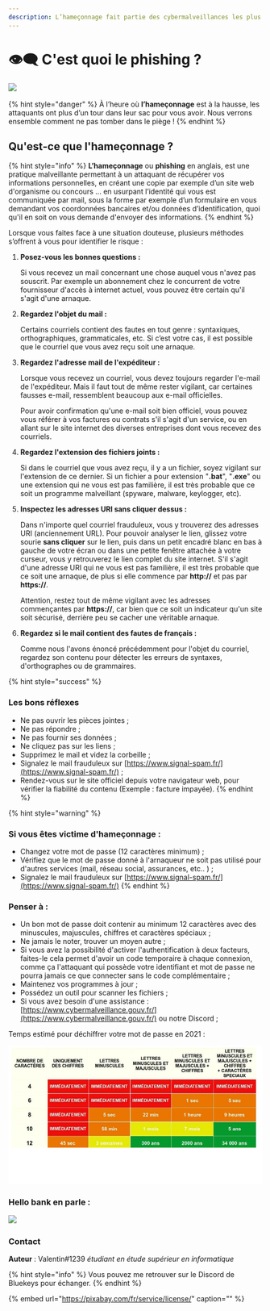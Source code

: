```yaml
---
description: L’hameçonnage fait partie des cybermalveillances les plus connus en 2021
---
```


# 👁️‍🗨️ C'est quoi le phishing ?

![](../.gitbook/assets/scam-3933004_1920.jpg)

{% hint style="danger" %}
À l’heure où **l’hameçonnage** est à la hausse, les attaquants ont plus d’un tour dans leur sac pour vous avoir. Nous verrons ensemble comment ne pas tomber dans le piège !
{% endhint %}

## **Qu'est-ce que l'hameçonnage ?**

{% hint style="info" %}
**L’hameçonnage** ou **phishing** en anglais, est une pratique malveillante permettant à un attaquant de récupérer vos informations personnelles, en créant une copie par exemple d’un site web d'organisme ou concours ... en usurpant l’identité qui vous est communiquée par mail, sous la forme par exemple d’un formulaire en vous demandant vos coordonnées bancaires et/ou données d’identification, quoi qu'il en soit on vous demande d'envoyer des informations.
{% endhint %}

Lorsque vous faites face à une situation douteuse, plusieurs méthodes s’offrent à vous pour identifier le risque :

1. **Posez-vous les bonnes questions :**

   Si vous recevez un mail concernant une chose auquel vous n'avez pas souscrit. Par exemple un abonnement chez le concurrent de votre fournisseur d'accès à internet actuel, vous pouvez être certain qu'il s'agit d'une arnaque.

2. **Regardez l'objet du mail :**

   Certains courriels contient des fautes en tout genre : syntaxiques, orthographiques, grammaticales, etc. Si c’est votre cas, il est possible que le courriel que vous avez reçu soit une arnaque.

3. **Regardez l'adresse mail de l'expéditeur :**

   Lorsque vous recevez un courriel, vous devez toujours regarder l'e-mail de l'expéditeur. Mais il faut tout de même rester vigilant, car certaines fausses e-mail, ressemblent beaucoup aux e-mail officielles.

   Pour avoir confirmation qu'une e-mail soit bien officiel, vous pouvez vous référer à vos factures ou contrats s'il s'agit d'un service, ou en allant sur le site internet des diverses entreprises dont vous recevez des courriels.

4. **Regardez l'extension des fichiers joints :**

   Si dans le courriel que vous avez reçu, il y a un fichier, soyez vigilant sur l'extension de ce dernier. Si un fichier a pour extension "**.bat**", "**.exe**" ou une extension qui ne vous est pas familière, il est très probable que ce soit un programme malveillant \(spyware, malware, keylogger, etc\).

5. **Inspectez les adresses URI sans cliquer dessus :**

   Dans n'importe quel courriel frauduleux, vous y trouverez des adresses URI \(anciennement URL\). Pour pouvoir analyser le lien, glissez votre sourie **sans cliquer** sur le lien, puis dans un petit encadré blanc en bas à gauche de votre écran ou dans une petite fenêtre attachée à votre curseur, vous y retrouverez le lien complet du site internet. S'il s'agit d'une adresse URI qui ne vous est pas familière, il est très probable que ce soit une arnaque, de plus si elle commence par **http://** et pas par **https://**.

   Attention, restez tout de même vigilant avec les adresses commençantes par **https://**, car bien que ce soit un indicateur qu'un site soit sécurisé, derrière peu se cacher une véritable arnaque.

6. **Regardez si le mail contient des fautes de français :**

   Comme nous l'avons énoncé précédemment pour l'objet du courriel, regardez son contenu pour détecter les erreurs de syntaxes, d'orthographes ou de grammaires.

{% hint style="success" %}
### **Les bons réflexes**

* Ne pas ouvrir les pièces jointes ;
* Ne pas répondre ;
* Ne pas fournir ses données ;
* Ne cliquez pas sur les liens ;
* Supprimez le mail et videz la corbeille ;
* Signalez le mail frauduleux sur [https://www.signal-spam.fr/](https://www.signal-spam.fr/) ;
* Rendez-vous sur le site officiel depuis votre navigateur web, pour vérifier la fiabilité du contenu \(Exemple : facture impayée\).
{% endhint %}

{% hint style="warning" %}
### **Si vous êtes victime d'hameçonnage :**

* Changez votre mot de passe \(12 caractères minimum\) ;
* Vérifiez que le mot de passe donné à l'arnaqueur ne soit pas utilisé pour d'autres services \(mail, réseau social, assurances, etc.. \) ;
* Signalez le mail frauduleux sur [https://www.signal-spam.fr/](https://www.signal-spam.fr/)
{% endhint %}

### Penser à **:**

* Un bon mot de passe doit contenir au minimum 12 caractères avec des minuscules, majuscules, chiffres et caractères spéciaux ;
* Ne jamais le noter, trouver un moyen autre ;
* Si vous avez la possibilité d'activer l'authentification à deux facteurs, faites-le cela permet d'avoir un code temporaire à chaque connexion, comme ça l'attaquant qui possède votre identifiant et mot de passe ne pourra jamais ce que connecter sans le code complémentaire ;
* Maintenez vos programmes à jour ;
* Possédez un outil pour scanner les fichiers ;
* Si vous avez besoin d'une assistance : [https://www.cybermalveillance.gouv.fr/](https://www.cybermalveillance.gouv.fr/) ou notre Discord ;

Temps estimé pour déchiffrer votre mot de passe en 2021 :

![Tableau des estimations pour d&#xE9;chiffrer un mot de passe](../.gitbook/assets/image%20%287%29.png)

### **Hello bank en parle :**

![](../.gitbook/assets/image%20%2821%29.png)

### **Contact**

**Auteur** : Valentin\#1239 _étudiant en étude supérieur en informatique_

{% hint style="info" %}
Vous pouvez me retrouver sur le Discord de Bluekeys pour échanger.
{% endhint %}

{% embed url="https://pixabay.com/fr/service/license/" caption="" %}

